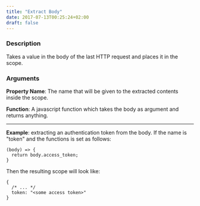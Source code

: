 ```yaml
---
title: "Extract Body"
date: 2017-07-13T00:25:24+02:00
draft: false
---
```


### Description

Takes a value in the body of the last HTTP request and places it in the scope.

### Arguments

**Property Name**: The name that will be given to the extracted contents inside the scope.

**Function**: A javascript function which takes the body as argument and returns anything.

----

**Example**: extracting an authentication token from the body. If the name is "token" and the functions is set as follows:
```
(body) => {
  return body.access_token;
}
```
Then the resulting scope will look like:
```
{
  /* ... */
  token: "<some access token>"
}
```
